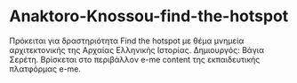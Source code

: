 # Anaktoro-Knossou-find-the-hotspot
Πρόκειται για δραστηριότητα Find the hotspot με θέμα μνημεία αρχιτεκτονικής της Αρχαίας Ελληνικής Ιστορίας. Δημιουργός: Βάγια Σερέτη. Βρίσκεται στο περιβάλλον e-me content της εκπαιδευτικής πλατφόρμας e-me.

